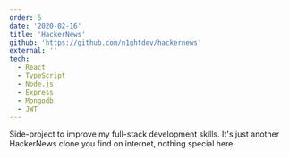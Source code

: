 ```yaml
---
order: 5
date: '2020-02-16'
title: 'HackerNews'
github: 'https://github.com/n1ghtdev/hackernews'
external: ''
tech:
  - React
  - TypeScript
  - Node.js
  - Express
  - Mongodb
  - JWT
---
```


Side-project to improve my full-stack development skills. It's just another
HackerNews clone you find on internet, nothing special here.
